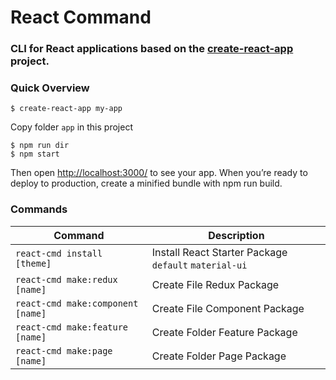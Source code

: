 # React Command

### CLI for React applications based on the [create-react-app](https://github.com/facebookincubator/create-react-app) project.

### Quick Overview

```linux
$ create-react-app my-app
```

Copy folder `app` in this project

```linux
$ npm run dir
$ npm start
```

Then open [http://localhost:3000/](http://localhost:3000/) to see your app.
When you’re ready to deploy to production, create a minified bundle with npm run build.

### Commands

| Command | Description |
|---------|-------------|
|`react-cmd install [theme]`| Install React Starter Package `default` `material-ui` |
|`react-cmd make:redux [name]`| Create File Redux Package |
|`react-cmd make:component [name]`| Create File Component Package |
|`react-cmd make:feature [name]`| Create Folder Feature Package |
|`react-cmd make:page [name]`| Create Folder Page Package |
